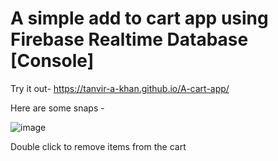 # A simple add to cart app using Firebase Realtime Database [Console]

Try it out- https://tanvir-a-khan.github.io/A-cart-app/

Here are some snaps - 

![image](https://github.com/Tanvir-A-Khan/A-cart-app/assets/66480107/86f0e8a8-8fa6-4a29-949a-326b39537c4e)

Double click to remove items from the cart
